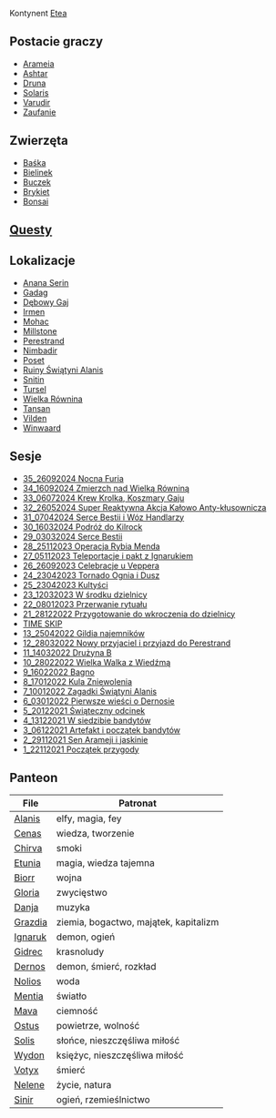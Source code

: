 Kontynent [Etea](./lokacje/Etea.md)
## Postacie graczy
- [Arameia](./postacie%20graczy/Arameia.md)
- [Ashtar](./postacie%20graczy/Ashtar.md)
- [Druna](./postacie%20graczy/Druna.md)
- [Solaris](./postacie%20graczy/Solaris.md)
- [Varudir](./postacie%20graczy/Varudir.md)
- [Zaufanie](./postacie%20graczy/Zaufanie.md)

## Zwierzęta
- [Baśka](./zwierz%C4%85tka/Ba%C5%9Bka.md)
- [Bielinek](./zwierz%C4%85tka/Bielinek.md)
- [Buczek](./zwierz%C4%85tka/Buczek.md)
- [Brykiet](./zwierz%C4%85tka/Brykiet.md)
- [Bonsai](./zwierz%C4%85tka/Bonsai.md)

## [Questy](./Questy.md)

## Lokalizacje
- [Anana Serin](./lokacje/Anana%20Serin.md)
- [Gadag](./lokacje/Gadag.md)
- [Dębowy Gaj](./lokacje/D%C4%99bowy%20Gaj.md)
- [Irmen](./lokacje/Irmen.md)
- [Mohac](./lokacje/Mohac.md)
- [Millstone](./lokacje/Millstone.md)
- [Perestrand](./lokacje/Perestrand.md)
- [Nimbadir](./lokacje/Nimbadir.md)
- [Poset](./lokacje/Poset.md)
- [Ruiny Świątyni Alanis](./lokacje/Ruiny%20%C5%9Awi%C4%85tyni%20Alanis.md)
- [Snitin](./lokacje/Snitin.md)
- [Tursel](./lokacje/Tursel.md)
- [Wielka Równina](./lokacje/Wielka%20R%C3%B3wnina.md)
- [Tansan](./lokacje/Tansan.md)
- [Vilden](./lokacje/Vilden.md)
- [Winwaard](./lokacje/Winwaard.md)

## Sesje
- [35_26092024 Nocna Furia](./sesje/35_26092024%20Nocna%20Furia.md)
- [34_16092024 Zmierzch nad Wielką Równiną](./sesje/34_16092024%20Zmierzch%20nad%20Wielk%C4%85%20R%C3%B3wnin%C4%85.md)
- [33_06072024 Krew Krolka, Koszmary Gaju](./sesje/33_06072024%20Krew%20Krolka,%20Koszmary%20Gaju.md)
- [32_26052024 Super Reaktywna Akcja Kałowo Anty-kłusownicza](./sesje/32_26052024%20Super%20Reaktywna%20Akcja%20Ka%C5%82owo%20Anty-k%C5%82usownicza.md)
- [31_07042024 Serce Bestii i Wóz Handlarzy](./sesje/31_07042024%20Serce%20Bestii%20i%20W%C3%B3z%20Handlarzy.md)
- [30_16032024 Podróż do Kilrock](./sesje/30_16032024%20Podr%C3%B3%C5%BC%20do%20Kilrock.md)
- [29_03032024 Serce Bestii](./sesje/29_03032024%20Serce%20Bestii.md)
- [28_25112023 Operacja Rybia Menda](./sesje/28_25112023%20Operacja%20Rybia%20Menda.md)
- [27_05112023 Teleportacje i pakt z Ignarukiem](./sesje/27_05112023%20Teleportacje%20i%20pakt%20z%20Ignarukiem.md)
- [26_26092023 Celebracje u Veppera](./sesje/26_26092023%20Celebracje%20u%20Veppera.md)
- [24_23042023 Tornado Ognia i Dusz](./sesje/24_23042023%20Tornado%20Ognia%20i%20Dusz.md)
- [25_23042023 Kultyści](./sesje/25_23042023%20Kulty%C5%9Bci.md)
- [23_12032023 W środku dzielnicy](./sesje/23_12032023%20W%20%C5%9Brodku%20dzielnicy.md)
- [22_08012023 Przerwanie rytuału](./sesje/22_08012023%20Przerwanie%20rytua%C5%82u.md)
- [21_28122022 Przygotowanie do wkroczenia do dzielnicy](./sesje/21_28122022%20Przygotowanie%20do%20wkroczenia%20do%20dzielnicy.md)
- [TIME SKIP](./sesje/TIME%20SKIP.md)
- [13_25042022 Gildia najemników](./sesje/13_25042022%20Gildia%20najemnik%C3%B3w.md)
- [12_28032022 Nowy przyjaciel i przyjazd do Perestrand](./sesje/12_28032022%20Nowy%20przyjaciel%20i%20przyjazd%20do%20Perestrand.md)
- [11_14032022 Drużyna B](./sesje/11_14032022%20Dru%C5%BCyna%20B.md)
- [10_28022022 Wielka Walka z Wiedźmą](./sesje/10_28022022%20Wielka%20Walka%20z%20Wied%C5%BAm%C4%85.md)
- [9_16022022 Bagno](./sesje/9_16022022%20Bagno.md)
- [8_17012022 Kula Zniewolenia](./sesje/8_17012022%20Kula%20Zniewolenia.md)
- [7_10012022 Zagadki Świątyni Alanis](./sesje/7_10012022%20Zagadki%20%C5%9Awi%C4%85tyni%20Alanis.md)
- [6_03012022 Pierwsze wieści o Dernosie](./sesje/6_03012022%20Pierwsze%20wie%C5%9Bci%20o%20Dernosie.md)
- [5_20122021 Świąteczny odcinek](./sesje/5_20122021%20%C5%9Awi%C4%85teczny%20odcinek.md)
- [4_13122021 W siedzibie bandytów](./sesje/4_13122021%20W%20siedzibie%20bandyt%C3%B3w.md)
- [3_06122021 Artefakt i początek bandytów](./sesje/3_06122021%20Artefakt%20i%20pocz%C4%85tek%20bandyt%C3%B3w.md)
- [2_29112021 Sen Arameji i jaskinie](./sesje/2_29112021%20Sen%20Arameji%20i%20jaskinie.md)
- [1_22112021 Początek przygody](./sesje/1_22112021%20Pocz%C4%85tek%20przygody.md)



## Panteon
| File                            | Patronat                              |
| ------------------------------- | ------------------------------------- |
| [Alanis](./bogowie/Alanis.md)   | elfy, magia, fey                      |
| [Cenas](./bogowie/Cenas.md)     | wiedza, tworzenie                     |
| [Chirva](./bogowie/Chirva.md)   | smoki                                 |
| [Etunia](./bogowie/Etunia.md)   | magia, wiedza tajemna                 |
| [Biorr](./bogowie/Biorr.md)     | wojna                                 |
| [Gloria](./bogowie/Gloria.md)   | zwycięstwo                            |
| [Danja](./bogowie/Danja.md)     | muzyka                                |
| [Grazdia](./bogowie/Grazdia.md) | ziemia, bogactwo, majątek, kapitalizm |
| [Ignaruk](./bogowie/Ignaruk.md) | demon, ogień                          |
| [Gidrec](./bogowie/Gidrec.md)   | krasnoludy                            |
| [Dernos](./bogowie/Dernos.md)   | demon, śmierć, rozkład                |
| [Nolios](./bogowie/Nolios.md)   | woda                                  |
| [Mentia](./bogowie/Mentia.md)   | światło                               |
| [Mava](./bogowie/Mava.md)       | ciemność                              |
| [Ostus](./bogowie/Ostus.md)     | powietrze, wolność                    |
| [Solis](./bogowie/Solis.md)     | słońce, nieszczęśliwa miłość          |
| [Wydon](./bogowie/Wydon.md)     | księżyc, nieszczęśliwa miłość         |
| [Votyx](./bogowie/Votyx.md)     | śmierć                                |
| [Nelene](./bogowie/Nelene.md)   | życie, natura                         |
| [Sinir](./bogowie/Sinir.md)     | ogień, rzemieślnictwo                 |


